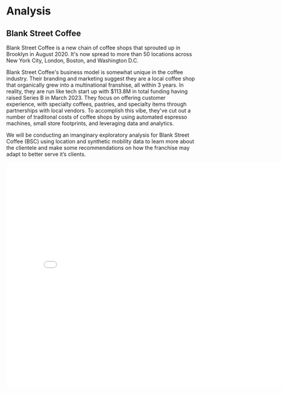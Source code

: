 # Analysis

## Blank Street Coffee

Blank Street Coffee is a new chain of coffee shops that sprouted up in Brooklyn in August 2020. It's now spread to more than 50 locations across New York City, London, Boston, and Washington D.C.

Blank Street Coffee's business model is somewhat unique in the coffee industry. Their branding and marketing suggest they are a local coffee shop that organically grew into a multinational franshise, all within 3 years. In reality, they are run like tech start up with $113.8M in total funding having raised Series B in March 2023. They focus on offering customer experience, with specialty coffees, pastries, and specialty items through partnerships with local vendors. To accomplish this vibe, they've cut out a number of traditonal costs of coffee shops by using automated espresso machines, small store footprints, and leveraging data and analytics.

We will be conducting an imanginary exploratory analysis for Blank Street Coffee (BSC) using location and synthetic mobility data to learn more about the clientele and make some recommendations on how the franchise may adapt to better serve it’s clients.

<iframe 
    src="/assets/figures/bsc_map.html" 
    style="border:0px #ffffff none; border-radius: 10px;" 
    name="Blank Street Coffee Locations" 
    scrolling="no" 
    frameborder="1" 
    marginheight="0px" 
    marginwidth="0px" 
    height="600px" 
    width="800px" 
    allowfullscreen> 
</iframe>
